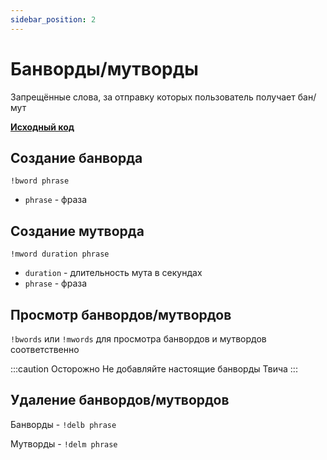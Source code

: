 ```yaml
---
sidebar_position: 2
---
```


# Банворды/мутворды

Запрещённые слова, за отправку которых пользователь получает бан/мут

**[Исходный код](https://github.com/Relanit/ModBoty/blob/master/ModBoty/cogs/banwords.py)**

## Создание банворда
`!bword phrase`
- `phrase` - фраза

## Создание мутворда
`!mword duration phrase`
- `duration` - длительность мута в секундах
- `phrase` - фраза

## Просмотр банвордов/мутвордов
`!bwords` или `!mwords` для просмотра банвордов и мутвордов соответственно

:::caution Осторожно
Не добавляйте настоящие банворды Твича
:::

## Удаление банвордов/мутвордов
Банворды - `!delb phrase`

Мутворды - `!delm phrase`